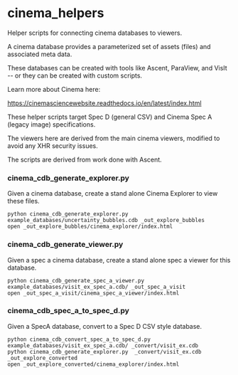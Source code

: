 # cinema_helpers
Helper scripts for connecting cinema databases to viewers.

A cinema database provides a parameterized set of assets (files) and associated meta data.

These databases can be created with tools like Ascent, ParaView, and VisIt -- or they can be created with custom scripts.

Learn more about Cinema here:

https://cinemasciencewebsite.readthedocs.io/en/latest/index.html


These helper scripts target Spec D (general CSV) and Cinema Spec A (legacy image) specifications.

The viewers here are derived from the main cinema viewers, modified to avoid any XHR security issues.

The scripts are derived from work done with Ascent.


### cinema_cdb_generate_explorer.py

Given a cinema database, create a stand alone Cinema Explorer to view these files.

```
python cinema_cdb_generate_explorer.py  example_databases/uncertainty_bubbles.cdb _out_explore_bubbles
open _out_explore_bubbles/cinema_explorer/index.html
````

###  cinema_cdb_generate_viewer.py

Given a spec a cinema database, create a stand alone spec a viewer for this database.

```
python cinema_cdb_generate_spec_a_viewer.py example_databases/visit_ex_spec_a.cdb/ _out_spec_a_visit 
open _out_spec_a_visit/cinema_spec_a_viewer/index.html 
````

### cinema_cdb_spec_a_to_spec_d.py
Given a SpecA database, convert to a Spec D CSV style database.

```
python cinema_cdb_convert_spec_a_to_spec_d.py   example_databases/visit_ex_spec_a.cdb/ _convert/visit_ex.cdb
python cinema_cdb_generate_explorer.py  _convert/visit_ex.cdb _out_explore_converted
open _out_explore_converted/cinema_explorer/index.html 
```


